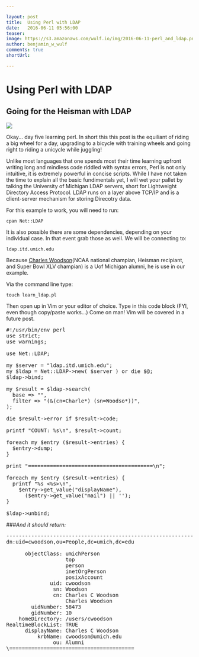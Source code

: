 ```yaml
---

layout: post
title:  Using Perl with LDAP
date:   2016-06-11 05:56:00
teaser: 
image: https://s3.amazonaws.com/wulf.io/img/2016-06-11-perl_and_ldap.png
author: benjamin_w_wulf
comments: true
shortUrl:

---
```


Using Perl with LDAP
====================

Going for the Heisman with LDAP
-------------------------------

<img src="https://s3.amazonaws.com/wulf.io/img/2016-06-11-charles_c_woodson.jpg">

Okay... day five learning perl. In short this this post is  the equiliant of riding a big wheel for a day, upgrading to a bicycle with training wheels and going right to riding a unicycle while juggling!

Unlike most languages that one spends most their time learning upfront writing long and mindless code riddled with syntax errors, Perl is not only intuitive, it is extremely powerful in concise scripts. While I have not taken the time to explain all the basic fundimentals yet, I will wet your pallet by talking the University of Michigan LDAP servers, short for Lightweight Directory Access Protocol. LDAP runs on a layer above TCP/IP and is a client-server mechanism for storing Direcotry data. 

For this example to work, you will need to run:

```cpan Net::LDAP```

It is also possible there are some dependencies, depending on your individual case. In that event grab those as well. We will be connecting to:

```ldap.itd.umich.edu```

Because <a href="https://en.wikipedia.org/wiki/Charles_Woodson">Charles Woodson</a>(NCAA national champian, Heisman recipiant, and Super Bowl XLV champian) is a Uof Michigan alumni, he is use in our example.

Via the command line type:

```touch learn_ldap.pl```

Then open up in Vim or your editor of choice. Type in this code block (FYI, even though copy/paste works...) Come on man! Vim will be covered in a future post.


<pre class="prettyprint linenums language-perl">
#!/usr/bin/env perl
use strict;
use warnings;

use Net::LDAP;

my $server = "ldap.itd.umich.edu";
my $ldap = Net::LDAP->new( $server ) or die $@;
$ldap->bind;

my $result = $ldap->search(
  base => "",
  filter => "(&(cn=Charle*) (sn=Woodso*))",
);

die $result->error if $result->code;

printf "COUNT: %s\n", $result->count;

foreach my $entry ($result->entries) {
  $entry->dump;
}

print "========================================\n";

foreach my $entry ($result->entries) {
  printf "%s <%s>\n",
    $entry->get_value("displayName"),
      ($entry->get_value("mail") || '');
}

$ldap->unbind;
</pre>


###_And it should return:_


<pre class="linenums">
------------------------------------------------------------------------
dn:uid=cwoodson,ou=People,dc=umich,dc=edu

      objectClass: umichPerson
                   top
                   person
                   inetOrgPerson
                   posixAccount
              uid: cwoodson
               sn: Woodson
               cn: Charles C Woodson
                   Charles Woodson
        uidNumber: 58473
        gidNumber: 10
    homeDirectory: /users/cwoodson
RealtimeBlockList: TRUE
      displayName: Charles C Woodson
          krbName: cwoodson@umich.edu
               ou: Alumni
\========================================
</pre>
